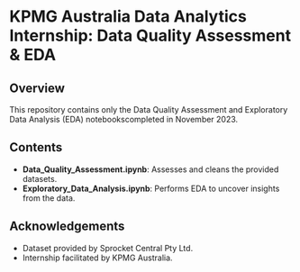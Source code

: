 # KPMG Australia Data Analytics Internship: Data Quality Assessment & EDA

## Overview

This repository contains only the Data Quality Assessment and Exploratory Data Analysis (EDA) notebookscompleted in November 2023.

## Contents

- **Data_Quality_Assessment.ipynb**: Assesses and cleans the provided datasets.
- **Exploratory_Data_Analysis.ipynb**: Performs EDA to uncover insights from the data.

## Acknowledgements

- Dataset provided by Sprocket Central Pty Ltd.
- Internship facilitated by KPMG Australia.

